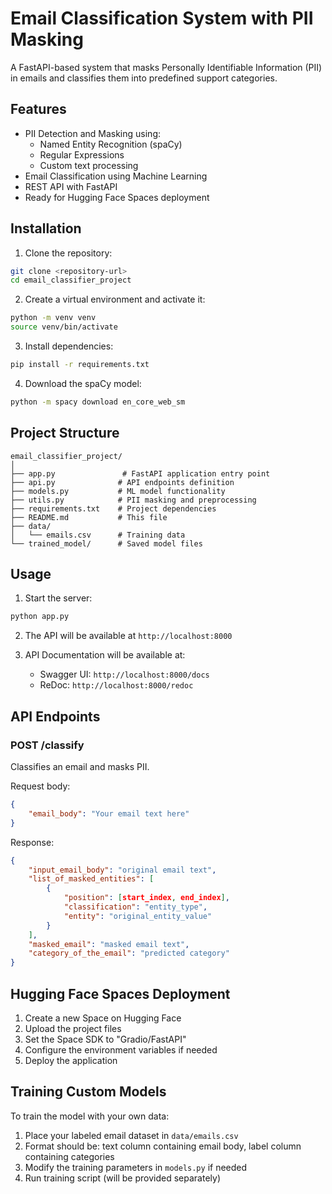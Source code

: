 # Email Classification System with PII Masking

A FastAPI-based system that masks Personally Identifiable Information (PII) in emails and classifies them into predefined support categories.

## Features

- PII Detection and Masking using:
  - Named Entity Recognition (spaCy)
  - Regular Expressions
  - Custom text processing
- Email Classification using Machine Learning
- REST API with FastAPI
- Ready for Hugging Face Spaces deployment

## Installation

1. Clone the repository:
```bash
git clone <repository-url>
cd email_classifier_project
```

2. Create a virtual environment and activate it:
```bash
python -m venv venv
source venv/bin/activate  
```

3. Install dependencies:
```bash
pip install -r requirements.txt
```

4. Download the spaCy model:
```bash
python -m spacy download en_core_web_sm
```

## Project Structure

```
email_classifier_project/
│
├── app.py               # FastAPI application entry point
├── api.py              # API endpoints definition
├── models.py           # ML model functionality
├── utils.py            # PII masking and preprocessing
├── requirements.txt    # Project dependencies
├── README.md           # This file
├── data/              
│   └── emails.csv      # Training data
└── trained_model/      # Saved model files
```

## Usage

1. Start the server:
```bash
python app.py
```

2. The API will be available at `http://localhost:8000`

3. API Documentation will be available at:
   - Swagger UI: `http://localhost:8000/docs`
   - ReDoc: `http://localhost:8000/redoc`

## API Endpoints

### POST /classify

Classifies an email and masks PII.

Request body:
```json
{
    "email_body": "Your email text here"
}
```

Response:
```json
{
    "input_email_body": "original email text",
    "list_of_masked_entities": [
        {
            "position": [start_index, end_index],
            "classification": "entity_type",
            "entity": "original_entity_value"
        }
    ],
    "masked_email": "masked email text",
    "category_of_the_email": "predicted category"
}
```


## Hugging Face Spaces Deployment

1. Create a new Space on Hugging Face
2. Upload the project files
3. Set the Space SDK to "Gradio/FastAPI"
4. Configure the environment variables if needed
5. Deploy the application

## Training Custom Models

To train the model with your own data:

1. Place your labeled email dataset in `data/emails.csv`
2. Format should be: text column containing email body, label column containing categories
3. Modify the training parameters in `models.py` if needed
4. Run training script (will be provided separately)

